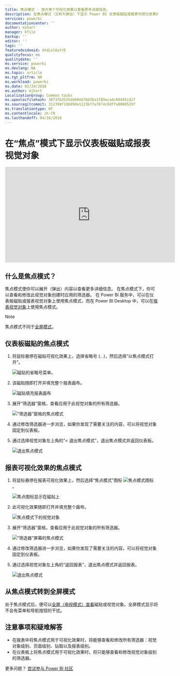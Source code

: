 ```yaml
---
title: 焦点模式 - 放大单个可视化效果以查看更多详细信息。
description: 在焦点模式（又称为弹出）下显示 Power BI 仪表板磁贴或报表可视化效果的文档。
services: powerbi
documentationcenter: ''
author: mihart
manager: kfile
backup: ''
editor: ''
tags: ''
featuredvideoid: dtdLul6otYE
qualityfocus: no
qualitydate: ''
ms.service: powerbi
ms.devlang: NA
ms.topic: article
ms.tgt_pltfrm: NA
ms.workload: powerbi
ms.date: 03/24/2018
ms.author: mihart
LocalizationGroup: Common tasks
ms.openlocfilehash: 3073fb3515dd90e676d38a1f89aca4c66445cd1f
ms.sourcegitcommit: 312390f18b99de1123bf7a7674c6dffa8088529f
ms.translationtype: HT
ms.contentlocale: zh-CN
ms.lasthandoff: 04/16/2018
---
```

# <a name="display-a-dashboard-tile-or-report-visual-in-focus-mode"></a>在“焦点”模式下显示仪表板磁贴或报表视觉对象

<iframe width="560" height="315" src="https://www.youtube.com/embed/dtdLul6otYE" frameborder="0" allowfullscreen></iframe>


## <a name="what-is-focus-mode"></a>什么是焦点模式？

焦点模式使你可以展开（弹出）内容以查看更多详细信息。  在焦点模式下，你可以查看和修改此视觉对象创建时应用的筛选器。  在 Power BI 服务中，可以在仪表板磁贴或报表视觉对象上使用焦点模式，而在 Power BI Desktop 中，可以在[报表视觉对象](desktop-report-view.md)上使用焦点模式。

> [!NOTE]
> 焦点模式不同于[全屏模式](service-fullscreen-mode.md)。
> 


## <a name="focus-mode-for-dashboard-tiles"></a>仪表板磁贴的焦点模式

1. 将鼠标悬停在磁贴可视化效果上，选择省略号 (...)，然后选择“以焦点模式打开”。 

    ![磁贴的省略号菜单](media/service-focus-mode/power-bi-dashboard-focus-mode.png)。

2. 该磁贴随即打开并填充整个报表画布。 

   ![磁贴填充报表画布](media/service-focus-mode/power-bi-tile-focus.png)

3. 展开“筛选器”窗格，查看应用于此视觉对象的所有筛选器。
   
   ![“筛选器”窗格的焦点模式](media/service-focus-mode/power-bi-focus-filters.png)

4. 通过修改筛选器进一步浏览，如果你发现了需要关注的内容，可以将视觉对象固定到仪表板。

5. 通过选择视觉对象左上角的“< 退出焦点模式”，退出焦点模式并返回仪表板。
   
    ![退出焦点模式](media/service-focus-mode/power-bi-tile-exit-focus.png)    


## <a name="focus-mode-for-report-visualizations"></a>报表可视化效果的焦点模式

1. 将鼠标悬停在报表可视化效果上，然后选择“焦点模式”图标 ![焦点模式图标](media/service-focus-mode/pbi_popout.jpg)。  
   
   ![焦点图标显示在磁贴上](media/service-focus-mode/power-bi-hover-focus.png)
2. 此可视化效果随即打开并填充整个画布。 

   ![焦点模式下的视觉对象](media/service-focus-mode/power-bi-display-focus-newer2.png)
3. 展开“筛选器”窗格，查看应用于此视觉对象的所有筛选器。
   
   ![“筛选器”屏幕的焦点模式](media/service-focus-mode/power-bi-display-focus-filters.png)
4. 通过修改筛选器进一步浏览，如果你发现了需要关注的内容，可以将视觉对象固定到仪表板。   
5. 通过选择视觉对象左上角的“返回报表”，退出焦点模式并返回报表。 
   
    ![退出焦点模式](media/service-focus-mode/power-bi-exit-focus-report.png)  

## <a name="go-from-focus-mode-to-full-screen-mode"></a>从焦点模式转到全屏模式
处于焦点模式后，便可以[全屏（电视模式）查看](service-fullscreen-mode.md)磁贴或视觉对象。全屏模式显示将不会有菜单和导航按钮的干扰。

## <a name="considerations-and-troubleshooting"></a>注意事项和疑难解答
* 在报表中将焦点模式用于可视化效果时，将能够查看和修改所有筛选器：视觉对象级别、页面级别、钻取以及报表级别。    
* 在仪表板上将焦点模式用于可视化效果时，将只能够查看和修改视觉对象级别的筛选器。

更多问题？ [尝试参与 Power BI 社区](http://community.powerbi.com/)

